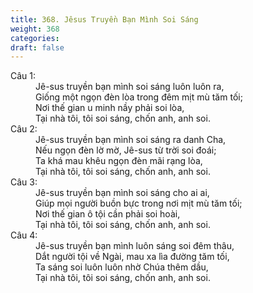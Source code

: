 ```yaml
---
title: 368. Jêsus Truyền Bạn Mình Soi Sáng
weight: 368
categories: 
draft: false
---
```

<dl><dt>Câu 1:</dt><dd data-verse="1">Jê-sus truyền bạn mình soi sáng luôn luôn ra, <br/>Giống một ngọn đèn lòa trong đêm mịt mù tăm tối; <br/>Nơi thế gian u minh nầy phải soi lòa, <br/>Tại nhà tôi, tôi soi sáng, chốn anh, anh soi. </dd><dt>Câu 2:</dt><dd data-verse="2">Jê-sus truyền bạn mình soi sáng ra danh Cha, <br/>Nếu ngọn đèn lờ mờ, Jê-sus từ trời soi đoái; <br/>Ta khá mau khêu ngọn đèn mãi rạng lòa, <br/>Tại nhà tôi, tôi soi sáng, chốn anh, anh soi. </dd><dt>Câu 3:</dt><dd data-verse="3">Jê-sus truyền bạn mình soi sáng cho ai ai, <br/>Giúp mọi người buồn bực trong nơi mịt mù tăm tối; <br/>Nơi thế gian ô tội cần phải soi hoài, <br/>Tại nhà tôi, tôi soi sáng, chốn anh, anh soi. </dd><dt>Câu 4:</dt><dd data-verse="4">Jê-sus truyền bạn mình luôn sáng soi đêm thâu, <br/>Dắt người tội về Ngài, mau xa lìa đường tăm tối, <br/>Ta sáng soi luôn luôn nhờ Chúa thêm dầu, <br/>Tại nhà tôi, tôi soi sáng, chốn anh, anh soi. </dd></dl>
